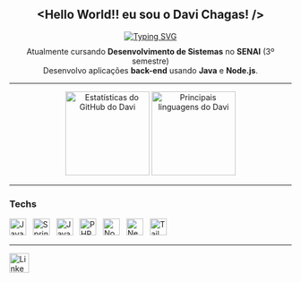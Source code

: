 <h2 align="center">&lt;Hello World!! eu sou o <b>Davi Chagas</b>! /&gt;</h2>

<div align="center">
  <a href="https://git.io/typing-svg">
  <img src="https://readme-typing-svg.demolab.com?font=Fira+Code&weight=600&size=25&pause=1000&color=1E90FF&background=00000000&center=true&width=600&fade=false&lines=Aspirante+a+desenvolvedor+back-end" alt="Typing SVG" />
</a>

</div>

<p align="center" style="margin-top: 10px;">
  Atualmente cursando <b>Desenvolvimento de Sistemas</b> no <b>SENAI</b> (3º semestre)<br />
  Desenvolvo aplicações <b>back-end</b> usando <b>Java</b> e <b>Node.js</b>.
</p>

---

<div align="center">
  <img src="https://github-readme-stats.vercel.app/api?username=davithekid&show_icons=true&include_all_commits=true&count_private=true&theme=radical&hide_border=false" height="150" alt="Estatísticas do GitHub do Davi" />
  <img src="https://github-readme-stats.vercel.app/api/top-langs?username=davithekid&layout=compact&langs_count=5&theme=radical&hide_border=false" height="150" alt="Principais linguagens do Davi" />
</div>

---

### Techs

<p align="left">
  <img src="https://cdn.jsdelivr.net/gh/devicons/devicon/icons/java/java-original.svg" height="30" alt="Java" />&nbsp;&nbsp;
  <img src="https://cdn.jsdelivr.net/gh/devicons/devicon/icons/spring/spring-original.svg" height="30" alt="Spring Boot" />&nbsp;&nbsp;
  <img src="https://cdn.jsdelivr.net/gh/devicons/devicon/icons/javascript/javascript-original.svg" height="30" alt="JavaScript" />&nbsp;&nbsp;
  <img src="https://cdn.jsdelivr.net/gh/devicons/devicon/icons/php/php-original.svg" height="30" alt="PHP" />&nbsp;&nbsp;
  <img src="https://cdn.jsdelivr.net/gh/devicons/devicon/icons/nodejs/nodejs-original.svg" height="30" alt="Node.js" />&nbsp;&nbsp;
  <img src="https://cdn.jsdelivr.net/gh/devicons/devicon/icons/nextjs/nextjs-original.svg" height="30" alt="Next.js" />&nbsp;&nbsp;
  <img src="https://cdn.jsdelivr.net/gh/devicons/devicon/icons/tailwindcss/tailwindcss-original.svg" height="30" alt="Tailwind CSS" />
</p>

---

<p align="left">
  <a href="https://linkedin.com/in/chagas-davi" target="_blank" rel="noopener noreferrer">
    <img src="https://img.shields.io/static/v1?message=LinkedIn&logo=linkedin&color=0077B5&style=for-the-badge" height="35" alt="LinkedIn" />
  </a>
</p>
